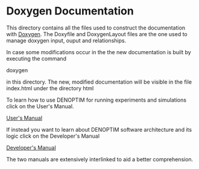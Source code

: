 Doxygen Documentation                  
======================


This directory contains all the files used to construct the documentation with [Doxygen](https://doxygen.nl/index.html). The Doxyfile and DoxygenLayout files are the one used to manage doxygen input, ouput and relationships.

In case some modifications occur in the the new documentation is built by executing the command

  doxygen

in this directory. The new, modified documentation will be visible in the file index.html under the
directory html

To learn how to use DENOPTIM for running experiments and simulations click on the User's Manual.  

[User's Manual](user_manual.md)    

If instead you want to learn about DENOPTIM software architecture and its logic click on the Developer's Manual

[Developer's Manual](developer_manual.md)

The two manuals are extensively interlinked to aid a better comprehension.
